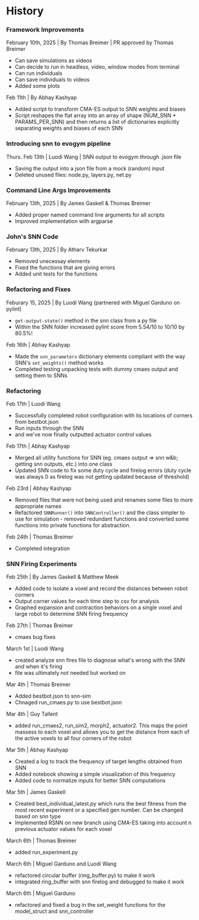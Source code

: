 # History

### Framework Improvements

February 10th, 2025 | By Thomas Breimer | PR approved by Thomas Breimer

- Can save simulations as videos
- Can decide to run in headless, video, window modes from terminal
- Can run individuals
- Can save individuals to videos
- Added some plots

Feb 11th | By Abhay Kashyap

- Added script to transform CMA-ES output to SNN weights and biases
- Script reshapes the flat array into an array of shape (NUM_SNN \* PARAMS_PER_SNN)
  and then returns a list of dictionaries explicitly separating weights and biases of each SNN

### Introducing snn to evogym pipeline

Thurs. Feb 13th | Luodi Wang | SNN output to evogym through .json file

- Saving the output into a json file from a mock (random) input
- Deleted unused files: node.py, layers.py, net.py

### Command Line Args Improvements

February 13th, 2025 | By James Gaskell & Thomas Breimer

- Added proper named command line arguments for all scripts
- Improved implementation with argparse

### John's SNN Code

February 13th, 2025 | By Atharv Tekurkar

- Removed unecessay elements
- Fixed the functions that are giving errors
- Added unit tests for the functions

### Refactoring and Fixes

Feburary 15, 2025 | By Luodi Wang (partnered with Miguel Garduno on pylint)

- `get-output-state()` method in the snn class from a py file
- Within the SNN folder increased pylint score from 5.54/10 to 10/10 by 80.5%!

Feb 16th | Abhay Kashyap

- Made the `snn_parameters` dictionary elements compliant with the way SNN's `set_weights()` method works
- Completed testing unpacking tests with dummy cmaes output and setting them to SNNs

### Refactoring

Feb 17th | Luodi Wang

- Successfully completed robot configuration with its locations of corners from bestbot.json
- Run inputs through the SNN
- and we've now finally outputted actuator control values

Feb 17th | Abhay Kashyap

- Merged all utility functions for SNN (eg. cmaes output => snn w&b; getting snn outputs, etc.) into one class
- Updated SNN code to fix some duty cycle and firelog errors (duty cycle was always 0 as firelog was not getting updated because of threshold)

Feb 23rd | Abhay Kashyap

- Removed files that were not being used and renames some files to more appropriate names
- Refactored `SNNRunner()` into `SNNController()` and the class simpler to use for simulation - removed redundant functions and converted some functions into private functions for abstraction.

Feb 24th | Thomas Breimer

- Completed integration

### SNN Firing Experiments

Feb 25th | By James Gaskell & Matthew Meek

- Added code to isolate a voxel and record the distances between robot corners
- Output corner values for each time step to csv for analysis
- Graphed expansion and contraction behaviors on a single voxel and large robot to determine SNN firing frequency

Feb 27th | Thomas Breimer

- cmaes bug fixes

March 1st | Luodi Wang

- created analyze snn fires file to diagnose what's wrong with the SNN and when it's firing
- file was ultimately not needed but worked on

Mar 4th | Thomas Breimer

- Added bestbot.json to snn-sim
- Chnaged run_cmaes.py to use bestbot.json

Mar 4th | Guy Tallent

- added run_cmaes2, run_sim2, morph2, actuator2. This maps the point massess to each voxel and allows you to get the distance from each of the active voxels to all four corners of the robot

Mar 5th | Abhay Kashyap

- Created a log to track the frequency of target lengths obtained from SNN
- Added notebook showing a simple visualization of this frequency
- Added code to normalize inputs for better SNN computations

Mar 5th | James Gaskell

- Created best_individual_latest.py which runs the best fitness from the most recent experiment or a specified gen number. Can be changed based on snn type
- Implemented RSNN on new branch using CMA-ES taking into account n previous actuator values for each voxel

March 6th | Thomas Breimer

- added run_experiment.py

March 6th | Miguel Garduno and Luodi Wang

- refactored circular buffer (ring_buffer.py) to make it work
- integrated ring_buffer with snn firelog and debugged to make it work

March 6th | Miguel Garduno

- refactored and fixed a bug in the set_weight functions for the model_struct and snn_controller
